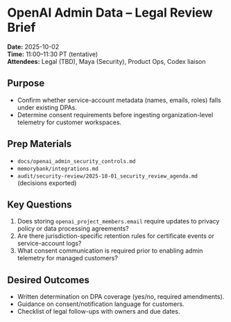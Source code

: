 # OpenAI Admin Data – Legal Review Brief

**Date:** 2025-10-02  
**Time:** 11:00–11:30 PT (tentative)  
**Attendees:** Legal (TBD), Maya (Security), Product Ops, Codex liaison  

## Purpose
- Confirm whether service-account metadata (names, emails, roles) falls under existing DPAs.
- Determine consent requirements before ingesting organization-level telemetry for customer workspaces.

## Prep Materials
- `docs/openai_admin_security_controls.md`
- `memorybank/integrations.md`
- `audit/security-review/2025-10-01_security_review_agenda.md` (decisions exported)

## Key Questions
1. Does storing `openai_project_members.email` require updates to privacy policy or data processing agreements?
2. Are there jurisdiction-specific retention rules for certificate events or service-account logs?
3. What consent communication is required prior to enabling admin telemetry for managed customers?

## Desired Outcomes
- Written determination on DPA coverage (yes/no, required amendments).
- Guidance on consent/notification language for customers.
- Checklist of legal follow-ups with owners and due dates.
